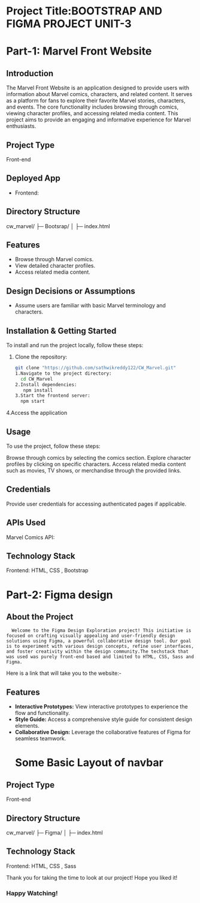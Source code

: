 # Project Title:BOOTSTRAP AND FIGMA PROJECT UNIT-3
# Part-1: Marvel Front Website

## Introduction
The Marvel Front Website is an application designed to provide users with information about Marvel comics, characters, and related content. It serves as a platform for fans to explore their favorite Marvel stories, characters, and events. The core functionality includes browsing through comics, viewing character profiles, and accessing related media content. This project aims to provide an engaging and informative experience for Marvel enthusiasts.

## Project Type
Front-end

## Deployed App
- Frontend: 


## Directory Structure
cw_marvel/
├─ Bootsrap/
│ ├─ index.html
## Features
- Browse through Marvel comics.
- View detailed character profiles.
- Access related media content.

## Design Decisions or Assumptions
- Assume users are familiar with basic Marvel terminology and characters.
## Installation & Getting Started
To install and run the project locally, follow these steps:
1. Clone the repository:
   ```bash
   git clone "https://github.com/sathwikreddy122/CW_Marvel.git"
   1.Navigate to the project directory:
     cd CW_Marvel
   2.Install dependencies:
      npm install
   3.Start the frontend server:
     npm start
4.Access the application
## Usage
To use the project, follow these steps:

Browse through comics by selecting the comics section.
Explore character profiles by clicking on specific characters.
Access related media content such as movies, TV shows, or merchandise through the provided links.
## Credentials
Provide user credentials for accessing authenticated pages if applicable.
## APIs Used
Marvel Comics API:
## Technology Stack
Frontend: HTML, CSS , Bootstrap

# Part-2: Figma design
## About the Project
      Welcome to the Figma Design Exploration project! This initiative is focused on crafting visually appealing and user-friendly design solutions using Figma, a powerful collaborative design tool. Our goal is to experiment with various design concepts, refine user interfaces, and foster creativity within the design community.The techstack that was used was purely front-end based and limited to HTML, CSS, Sass and Figma.

Here is a link that will take you to the website:-
## Features
- **Interactive Prototypes:** View interactive prototypes to experience the flow and functionality.
- **Style Guide:** Access a comprehensive style guide for consistent design elements.
- **Collaborative Design:** Leverage the collaborative features of Figma for seamless teamwork.
  # Some Basic Layout of navbar

## Project Type
Front-end
## Directory Structure
cw_marvel/
├─ Figma/
│ ├─ index.html
  
## Technology Stack
Frontend: HTML, CSS , Sass

Thank you for taking the time to look at our project! Hope you liked it!
### Happy Watching!
